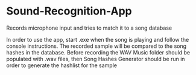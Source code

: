 # Sound-Recognition-App
Records microphone input and tries to match it to a song database

In order to use the app, start .exe when the song is playing and follow the console instructions.
The recorded sample will be compared to the song hashes in the database.
Before recording the WAV Music folder should be populated with .wav files, then Song Hashes Generator should be run in order to generate the hashlist for the sample